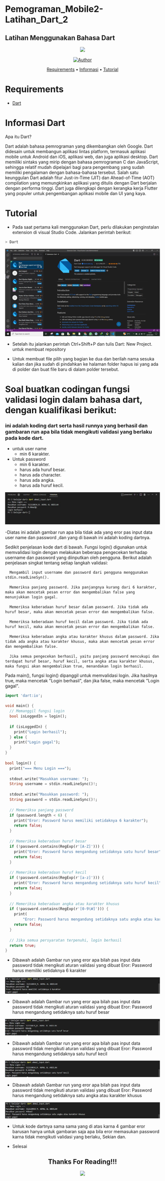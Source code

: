 # Pemograman_Mobile2-Latihan_Dart_2
## Latihan Menggunakan Bahasa Dart


<p align="center">
 <img src="https://user-images.githubusercontent.com/91085882/137566814-9c8c078c-1c3e-475c-b23d-7f4922f74beb.gif"/>
</p>
<p align="center">
<a href="https://github.com/akmalabdilah"><img title="Author" src="https://img.shields.io/discord/102860784329052160?color=BLUE&label=M.%20AKMAL%20AL%20ABDILAH1&logo=GITHUB&logoColor=BLACK&style=plastic"></a>
<p align="center">

<p align="center">
<a href="https://github.com/akmalabdilah/Tutorial_Drat_2.git">Requirements</a> •
<a href="https://github.com/akmalabdilah/Tutorial_Drat_2.git">Informasi</a> •
<a href="https://github.com/akmalabdilah/Tutorial_Drat_2.git">Tutorial</a>
</p>
</div>

# Requirements
- [Dart](https://git-scm.com/download)

# Informasi Dart
Apa itu Dart?
<p>
Dart adalah bahasa pemrograman yang dikembangkan oleh Google. Dart didesain untuk membangun aplikasi lintas platform, termasuk aplikasi mobile untuk Android dan iOS, aplikasi web, dan juga aplikasi desktop. Dart memiliki sintaks yang mirip dengan bahasa pemrograman C dan JavaScript, sehingga relatif mudah dipelajari bagi para pengembang yang sudah memiliki pengalaman dengan bahasa-bahasa tersebut. Salah satu keunggulan Dart adalah fitur Just-in-Time (JIT) dan Ahead-of-Time (AOT) compilation yang memungkinkan aplikasi yang ditulis dengan Dart berjalan dengan performa tinggi. Dart juga dilengkapi dengan kerangka kerja Flutter yang populer untuk pengembangan aplikasi mobile dan UI yang kaya.
</p>

# Tutorial
- Pada saat pertama kali menggunakan Dart, perlu dilakukan penginstalan extension
di visual Studio Code. Jalankan perintah berikut:

```bash
> Dart
```


![Gambar 1](Screenshots/ss1.JPG)


- Setelah itu jalankan perintah Ctrl+Shift+P dan tulis Dart: New Project. untuk membuat repository 

- Untuk membuat file pilih yang bagian ke dua dan berilah nama sesuka kalian dan jika sudah di pindahkan ke halaman folder hapus isi yang ada di polder dan buat file baru di dalam polder tersebut.

<h1> Soal buatkan codingan fungsi validasi login dalam bahasa dart, dengan kualifikasi berikut:</h1>

### ini adalah koding dart serta hasil runnya yang berhasil dan gambaran run apa bila tidak mengikuti validasi yang berlaku pada kode dart.

- untuk user name
  - min 6 karakter.
- Untuk password 
  - min 6 karakter.
  - harus ada huruf besar.
  - harus ada character.
  - harus ada angka.
  - harus ada huruf kecil.


![Gambar 2](Screenshots/ss2.JPG)

-Diatas ini adalah gambar run apa bila tidak ada yang eror pas input data user name dan password ,dan yang di bawah ini adalah koding dartnya.

<p>Sedikit penjelasan kode dart di bawah. 
Fungsi login() digunakan untuk memvalidasi login dengan melakukan beberapa pengecekan terhadap username dan password yang diinputkan oleh pengguna. Berikut adalah penjelasan singkat tentang setiap langkah validasi:

      Mengambil input username dan password dari pengguna menggunakan stdin.readLineSyn().

      Memeriksa panjang password. Jika panjangnya kurang dari 6 karakter, maka akan mencetak pesan error dan mengembalikan false yang menunjukkan login gagal.

      Memeriksa keberadaan huruf besar dalam password. Jika tidak ada huruf besar, maka akan mencetak pesan error dan mengembalikan false.

      Memeriksa keberadaan huruf kecil dalam password. Jika tidak ada huruf kecil, maka akan mencetak pesan error dan mengembalikan false.

      Memeriksa keberadaan angka atau karakter khusus dalam password. Jika tidak ada angka atau karakter khusus, maka akan mencetak pesan error dan mengembalikan false.

      Jika semua pengecekan berhasil, yaitu panjang password mencukupi dan terdapat huruf besar, huruf kecil, serta angka atau karakter khusus, maka fungsi akan mengembalikan true, menandakan login berhasil.

Pada main(), fungsi login() dipanggil untuk memvalidasi login. Jika hasilnya true, maka mencetak "Login berhasil", dan jika false, maka mencetak "Login gagal".</p>

```dart
import 'dart:io';

void main() {
  // Memanggil fungsi login
  bool isLoggedIn = login();

  if (isLoggedIn) {
    print("Login berhasil");
  } else {
    print("Login gagal");
  }
}

bool login() {
  print("=== Menu Login ===");

  stdout.write("Masukkan username: ");
  String username = stdin.readLineSync()!;

  stdout.write("Masukkan password: ");
  String password = stdin.readLineSync()!;

  // Memeriksa panjang password
  if (password.length < 6) {
    print("Eror: Password harus memiliki setidaknya 6 karakter");
    return false;
  }

  // Memeriksa keberadaan huruf besar
  if (!password.contains(RegExp(r'[A-Z]'))) {
    print("Eror: Password harus mengandung setidaknya satu huruf besar");
    return false;
  }

  // Memeriksa keberadaan huruf kecil
  if (!password.contains(RegExp(r'[a-z]'))) {
    print("Eror: Password harus mengandung setidaknya satu huruf kecil");
    return false;
  }

  // Memeriksa keberadaan angka atau karakter khusus
  if (!password.contains(RegExp(r'[0-9\W]'))) {
    print(
        "Eror: Password harus mengandung setidaknya satu angka atau karakter khusus");
    return false;
  }

  // Jika semua persyaratan terpenuhi, login berhasil
  return true;
}

```

- Dibawah adalah Gambar run yang eror apa bilah pas input data password tidak mengikuti aturan validasi yang dibuat Eror: Password harus memiliki setidaknya 6 karakter

![Gambar 4](Screenshots/ss4.JPG)

- Dibawah adalah Gambar run yang eror apa bilah pas input data password tidak mengikuti aturan validasi yang dibuat Eror: Password harus mengandung setidaknya satu huruf besar

![Gambar 3](Screenshots/ss3.JPG)

- Dibawah adalah Gambar run yang eror apa bilah pas input data password tidak mengikuti aturan validasi yang dibuat Eror: Password harus mengandung setidaknya satu huruf kecil

![Gambar 5](Screenshots/ss5.JPG)

- Dibawah adalah Gambar run yang eror apa bilah pas input data password tidak mengikuti aturan validasi yang dibuat Eror: Password harus mengandung setidaknya satu angka atau karakter khusus

![Gambar 6](Screenshots/ss6.JPG)

- Untuk kode dartnya sama sama yang di atas karna 4 gambar eror barusan hanya untuk gambaran saja apa bila eror memasukan password karna tidak mengikuti validasi yang berlaku, Sekian dan.


- Selesai


<div>
<h2 align="center">Thanks For Reading!!!</h2>
<div align="center">
<img src="https://user-images.githubusercontent.com/91085882/222731693-24383140-7623-4e7a-a528-6621380b7be8.gif">